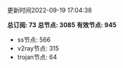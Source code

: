 更新时间2022-09-19 17:04:38

**总订阅: 73**
**总节点: 3085**
**有效节点: 945**
- ss节点: 566
- v2ray节点: 315
- trojan节点: 64
